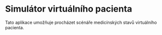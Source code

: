 # Simulátor virtuálního pacienta
Tato aplikace umožňuje procházet scénáře medicínských stavů virtuálního pacienta.
 


